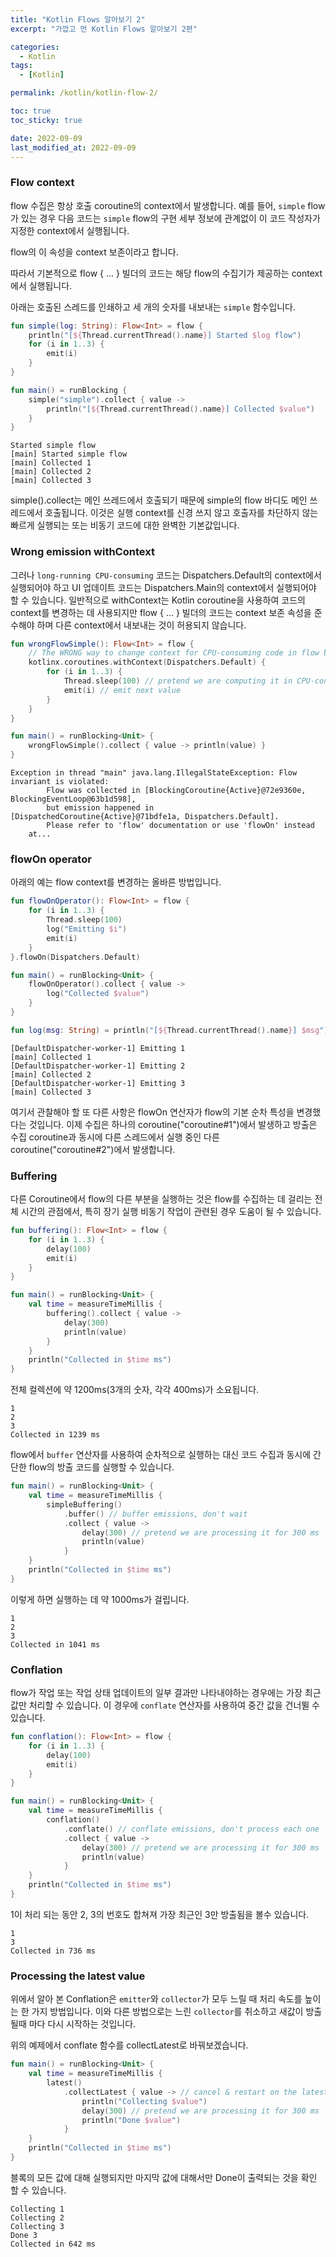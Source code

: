 ```yaml
---
title: "Kotlin Flows 알아보기 2"
excerpt: "가깝고 먼 Kotlin Flows 알아보기 2편"

categories:
  - Kotlin
tags:
  - [Kotlin]

permalink: /kotlin/kotlin-flow-2/

toc: true
toc_sticky: true

date: 2022-09-09
last_modified_at: 2022-09-09
---
```


### Flow context
flow 수집은 항상 호출 coroutine의 context에서 발생합니다. 
예를 들어, ```simple``` flow가 있는 경우 다음 코드는 ```simple``` flow의 구현 세부 정보에 관계없이 이 코드 작성자가 지정한 context에서 실행됩니다.

flow의 이 속성을 context 보존이라고 합니다.

따라서 기본적으로 flow { ... } 빌더의 코드는 해당 flow의 수집기가 제공하는 context에서 실행됩니다.

아래는 호출된 스레드를 인쇄하고 세 개의 숫자를 내보내는 ```simple``` 함수입니다.

```kotlin
fun simple(log: String): Flow<Int> = flow {
    println("[${Thread.currentThread().name}] Started $log flow")
    for (i in 1..3) {
        emit(i)
    }
}

fun main() = runBlocking {
    simple("simple").collect { value ->
        println("[${Thread.currentThread().name}] Collected $value")
    }
}
```

```
Started simple flow
[main] Started simple flow
[main] Collected 1
[main] Collected 2
[main] Collected 3
```

simple().collect는 메인 쓰레드에서 호출되기 때문에 simple의 flow 바디도 메인 쓰레드에서 호출됩니다.
이것은 실행 context를 신경 쓰지 않고 호출자를 차단하지 않는 빠르게 실행되는 또는 비동기 코드에 대한 완벽한 기본값입니다.


### Wrong emission withContext

그러나 ```long-running CPU-consuming``` 코드는 Dispatchers.Default의 context에서 실행되어야 하고 UI 업데이트 코드는 Dispatchers.Main의 context에서 실행되어야 할 수 있습니다. 일반적으로 withContext는 Kotlin coroutine을 사용하여 코드의 context를 변경하는 데 사용되지만 flow { ... } 빌더의 코드는 context 보존 속성을 준수해야 하며 다른 context에서 내보내는 것이 허용되지 않습니다.

```kotlin
fun wrongFlowSimple(): Flow<Int> = flow {
    // The WRONG way to change context for CPU-consuming code in flow builder
    kotlinx.coroutines.withContext(Dispatchers.Default) {
        for (i in 1..3) {
            Thread.sleep(100) // pretend we are computing it in CPU-consuming way
            emit(i) // emit next value
        }
    }
}

fun main() = runBlocking<Unit> {
    wrongFlowSimple().collect { value -> println(value) }
}
```

```
Exception in thread "main" java.lang.IllegalStateException: Flow invariant is violated:
		Flow was collected in [BlockingCoroutine{Active}@72e9360e, BlockingEventLoop@63b1d598],
		but emission happened in [DispatchedCoroutine{Active}@71bdfe1a, Dispatchers.Default].
		Please refer to 'flow' documentation or use 'flowOn' instead
	at...
```

### flowOn operator 

아래의 예는 flow context를 변경하는 올바른 방법입니다.

```kotlin
fun flowOnOperator(): Flow<Int> = flow {
    for (i in 1..3) {
        Thread.sleep(100)
        log("Emitting $i")
        emit(i)
    }
}.flowOn(Dispatchers.Default)

fun main() = runBlocking<Unit> {
    flowOnOperator().collect { value ->
        log("Collected $value")
    }
}

fun log(msg: String) = println("[${Thread.currentThread().name}] $msg")
```

```
[DefaultDispatcher-worker-1] Emitting 1
[main] Collected 1
[DefaultDispatcher-worker-1] Emitting 2
[main] Collected 2
[DefaultDispatcher-worker-1] Emitting 3
[main] Collected 3
```

여기서 관찰해야 할 또 다른 사항은 flowOn 연산자가 flow의 기본 순차 특성을 변경했다는 것입니다.
이제 수집은 하나의 coroutine("coroutine#1")에서 발생하고 방출은 수집 coroutine과 동시에 다른 스레드에서 실행 중인 다른 coroutine("coroutine#2")에서 발생합니다.


### Buffering
다른 Coroutine에서 flow의 다른 부분을 실행하는 것은 flow를 수집하는 데 걸리는 전체 시간의 관점에서, 특히 장기 실행 비동기 작업이 관련된 경우 도움이 될 수 있습니다.

```kotlin
fun buffering(): Flow<Int> = flow {
    for (i in 1..3) {
        delay(100)
        emit(i)
    }
}

fun main() = runBlocking<Unit> {
    val time = measureTimeMillis {
        buffering().collect { value ->
            delay(300)
            println(value)
        }
    }
    println("Collected in $time ms")
}
```

전체 컬렉션에 약 1200ms(3개의 숫자, 각각 400ms)가 소요됩니다.

```
1
2
3
Collected in 1239 ms
```

flow에서 ```buffer``` 연산자를 사용하여 순차적으로 실행하는 대신 코드 수집과 동시에 간단한 flow의 방출 코드를 실행할 수 있습니다.

```kotlin
fun main() = runBlocking<Unit> {
    val time = measureTimeMillis {
        simpleBuffering()
            .buffer() // buffer emissions, don't wait
            .collect { value ->
                delay(300) // pretend we are processing it for 300 ms
                println(value)
            }
    }
    println("Collected in $time ms")
}
```

이렇게 하면 실행하는 데 약 1000ms가 걸립니다.
```
1
2
3
Collected in 1041 ms
```

### Conflation

flow가 작업 또는 작업 상태 업데이트의 일부 결과만 나타내야하는 경우에는 가장 최근 값만 처리할 수 있습니다.
이 경우에 ```conflate``` 연산자를 사용하여 중간 값을 건너뛸 수 있습니다.

```kotlin
fun conflation(): Flow<Int> = flow {
    for (i in 1..3) {
        delay(100)
        emit(i)
    }
}

fun main() = runBlocking<Unit> {
    val time = measureTimeMillis {
        conflation()
            .conflate() // conflate emissions, don't process each one
            .collect { value ->
                delay(300) // pretend we are processing it for 300 ms
                println(value)
            }
    }
    println("Collected in $time ms")
}
```

1이 처리 되는 동안 2, 3의 번호도 합쳐져 가장 최근인 3만 방출됨을 볼수 있습니다. 
```
1
3
Collected in 736 ms
```

### Processing the latest value 

위에서 알아 본 Conflation은 ```emitter```와 ```collector```가 모두 느릴 때 처리 속도를 높이는 한 가지 방법입니다. 
이와 다른 방법으로는 느린 ```collector```를 취소하고 새값이 방출될때 마다 다시 시작하는 것입니다.

위의 예제에서 conflate 함수를 collectLatest로 바꿔보겠습니다.

```kotlin
fun main() = runBlocking<Unit> {
    val time = measureTimeMillis {
        latest()
            .collectLatest { value -> // cancel & restart on the latest value
                println("Collecting $value")
                delay(300) // pretend we are processing it for 300 ms
                println("Done $value")
            }
    }
    println("Collected in $time ms")
}
```

블록의 모든 값에 대해 실행되지만 마지막 값에 대해서만 Done이 출력되는 것을 확인 할 수 있습니다. 
```
Collecting 1
Collecting 2
Collecting 3
Done 3
Collected in 642 ms
```

